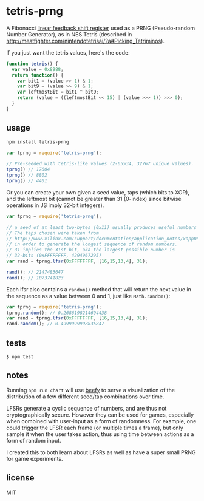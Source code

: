 tetris-prng
===========

A Fibonacci [linear feedback shift register](http://en.wikipedia.org/wiki/Linear_feedback_shift_register) used as a PRNG (Pseudo-random Number Generator), as in NES Tetris (described in http://meatfighter.com/nintendotetrisai/?a#Picking_Tetriminos).

If you just want the tetris values, here's the code:

```js
function tetris() {
  var value = 0x8988;
  return function() {
    var bit1 = (value >> 1) & 1;
    var bit9 = (value >> 9) & 1;
    var leftmostBit = bit1 ^ bit9;
    return (value = ((leftmostBit << 15) | (value >>> 1)) >>> 0);
  }
}
```

usage
------

```sh
npm install tetris-prng
```

```js
var tprng = require('tetris-prng');

// Pre-seeded with tetris-like values (2-65534, 32767 unique values).
tprng() // 17604
tprng() // 8802
tprng() // 4401
```

Or you can create your own given a seed value, taps (which bits to XOR), and the leftmost bit (cannot be greater than 31 (0-index) since bitwise operations in JS imply 32-bit integers).

```js
var tprng = require('tetris-prng');

// a seed of at least two-bytes (0x11) usually produces useful numbers
// The taps chosen were taken from
// http://www.xilinx.com/support/documentation/application_notes/xapp052.pdf
// in order to generate the longest sequence of random numbers.
// 31 implies the 31st bit, aka the largest possible number is
// 32-bits (0xFFFFFFFF, 4294967295)
var rand = tprng.lfsr(0xFFFFFFFF, [16,15,13,4], 31);

rand(); // 2147483647
rand(); // 1073741823
```

Each lfsr also contains a `random()` method that will return the next value in the sequence as a value between 0 and 1, just like `Math.random()`:

```js
var tprng = require('tetris-prng');
tprng.random(); // 0.2686198214694438
var rand = tprng.lfsr(0xFFFFFFFF, [16,15,13,4], 31);
rand.random(); // 0.4999999998835847
```

tests
-----

```
$ npm test
```

notes
-----

Running `npm run chart` will use [beefy](https://github.com/chrisdickinson/beefy) to serve a visualization of the distribution of a few different seed/tap combinations over time.

LFSRs generate a cyclic sequence of numbers, and are thus not cryptographically secure. However they can be used for games, especially when combined with user-input as a form of randomness. For example, one could trigger the LFSR each frame (or multiple times a frame), but only sample it when the user takes action, thus using time between actions as a form of random input.

I created this to both learn about LFSRs as well as have a super small PRNG for game experiments.

license
-------

MIT

